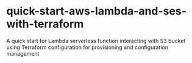 # quick-start-aws-lambda-and-ses-with-terraform
A quick start for Lambda serverless function interacting with S3 bucket using Terraform configuration for provisioning and configuration management
